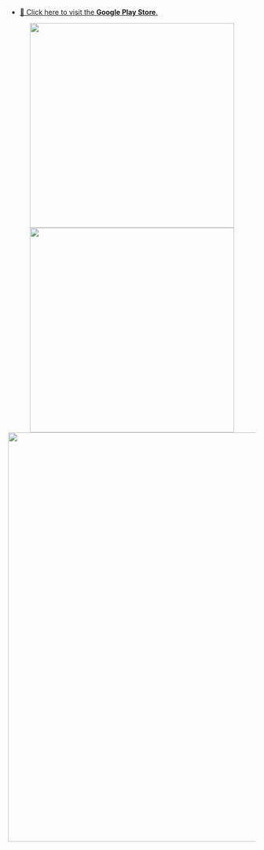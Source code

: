 - [📱 Click here to visit the **Google Play Store**.](https://play.google.com/store/apps/developer?id=Gaccho)

<p align="center">
<a href="https://github.com/Kasugaccho/DungeonTemplateLibrary"><img src="https://raw.githubusercontent.com/Kasugaccho/Kasugaccho/master/Picture/left.gif" width="416px"></a> <a href="https://github.com/Kasugaccho/DungeonTemplateLibrary"><img src="https://raw.githubusercontent.com/Kasugaccho/Kasugaccho/master/Picture/right.gif" width="416px"></a> <a href="https://github.com/Kasugaccho/DungeonTemplateLibrary"><img src="https://raw.githubusercontent.com/Kasugaccho/Kasugaccho/master/Picture/down.gif" width="832px"></a>
</p>
 
<!--
**Kasugaccho/Kasugaccho** is a ✨ _special_ ✨ repository because its `README.md` (this file) appears on your GitHub profile.

Here are some ideas to get you started:

- 🔭 I’m currently working on ...
- 🌱 I’m currently learning ...
- 👯 I’m looking to collaborate on ...
- 🤔 I’m looking for help with ...
- 💬 Ask me about ...
- 📫 How to reach me: ...
- 😄 Pronouns: ...
- ⚡ Fun fact: ...
### Hi there 👋
-->
